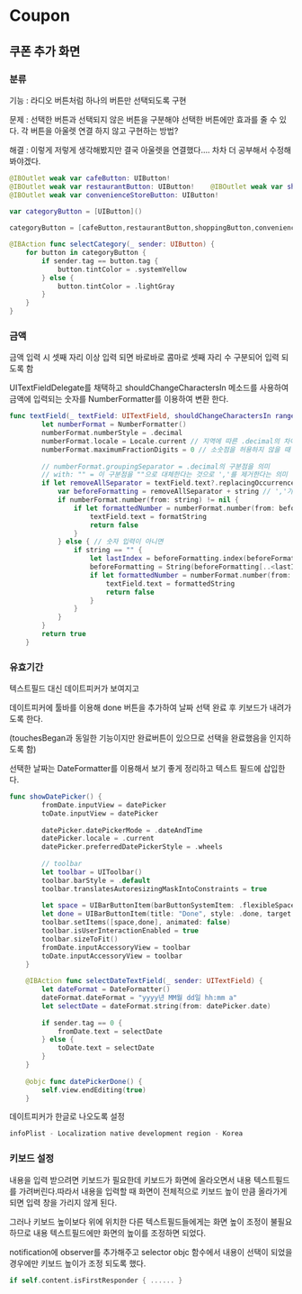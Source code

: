 # Coupon

## 쿠폰 추가 화면

### 분류

기능 : 라디오 버튼처럼 하나의 버튼만 선택되도록 구현

문제 : 선택한 버튼과 선택되지 않은 버튼을 구분해야 선택한 버튼에만 효과를 줄 수 있다. 각 버튼을 아울렛 연결 하지 않고 구현하는 방법?

해결 : 이렇게 저렇게 생각해봤지만 결국 아울렛을 연결했다.... 차차 더 공부해서 수정해봐야겠다. 

```swift
@IBOutlet weak var cafeButton: UIButton!
@IBOutlet weak var restaurantButton: UIButton!    @IBOutlet weak var shoppingButton: UIButton!
@IBOutlet weak var convenienceStoreButton: UIButton!
    
var categoryButton = [UIButton]()

categoryButton = [cafeButton,restaurantButton,shoppingButton,convenienceStoreButton]

@IBAction func selectCategory(_ sender: UIButton) {
    for button in categoryButton {
        if sender.tag == button.tag {
            button.tintColor = .systemYellow
        } else {
            button.tintColor = .lightGray
        }
    }
}
```

### 금액

금액 입력 시 셋째 자리 이상 입력 되면 바로바로 콤마로 셋째 자리 수 구분되어 입력 되도록 함

UITextFieldDelegate를 채택하고 shouldChangeCharactersIn 메소드를 사용하여 금액에 입력되는 숫자를 NumberFormatter를 이용하여 변환 한다.

```swift
func textField(_ textField: UITextField, shouldChangeCharactersIn range: NSRange, replacementString string: String) -> Bool {
        let numberFormat = NumberFormatter()
        numberFormat.numberStyle = .decimal
        numberFormat.locale = Locale.current // 지역에 따른 .decimal의 차이를 반영 (디바이스에 설정된 지역으로 값 설정)
        numberFormat.maximumFractionDigits = 0 // 소숫점을 허용하지 않을 때 0 설정
        
        // numberFormat.groupingSeparator = .decimal의 구분점을 의미
        // with: "" = 이 구분점을 ""으로 대체한다는 것으로 ','를 제거한다는 의미
        if let removeAllSeparator = textField.text?.replacingOccurrences(of: numberFormat.groupingSeparator, with: "") {
            var beforeFormatting = removeAllSeparator + string // ','가 제거된 문자열과 새로 입력된 문자열을 합침
            if numberFormat.number(from: string) != nil {
                if let formattedNumber = numberFormat.number(from: beforeFormatting), let formatString = numberFormat.string(from: formattedNumber) {
                    textField.text = formatString
                    return false
                }
            } else { // 숫자 입력이 아니면
                if string == "" {
                    let lastIndex = beforeFormatting.index(beforeFormatting.endIndex, offsetBy: -1)
                    beforeFormatting = String(beforeFormatting[..<lastIndex])
                    if let formattedNumber = numberFormat.number(from: beforeFormatting), let formattedString = numberFormat.string(from: formattedNumber) {
                        textField.text = formattedString
                        return false
                    }
                }
            }
        }
        return true
    }
```

### 유효기간

텍스트필드 대신 데이트피커가 보여지고

데이트피커에 툴바를 이용해 done 버튼을 추가하여 날짜 선택 완료 후 키보드가 내려가도록 한다.

(touchesBegan과 동일한 기능이지만 완료버튼이 있으므로 선택을 완료했음을 인지하도록 함)

선택한 날짜는 DateFormatter를 이용해서 보기 좋게 정리하고 텍스트 필드에 삽입한다.

```swift
func showDatePicker() {
        fromDate.inputView = datePicker
        toDate.inputView = datePicker
        
        datePicker.datePickerMode = .dateAndTime
        datePicker.locale = .current
        datePicker.preferredDatePickerStyle = .wheels
        
        // toolbar
        let toolbar = UIToolbar()
        toolbar.barStyle = .default
        toolbar.translatesAutoresizingMaskIntoConstraints = true
        
        let space = UIBarButtonItem(barButtonSystemItem: .flexibleSpace, target: nil, action: nil)
        let done = UIBarButtonItem(title: "Done", style: .done, target: self, action: #selector(datePickerDone))
        toolbar.setItems([space,done], animated: false)
        toolbar.isUserInteractionEnabled = true
        toolbar.sizeToFit()
        fromDate.inputAccessoryView = toolbar
        toDate.inputAccessoryView = toolbar
    }
    
    @IBAction func selectDateTextField(_ sender: UITextField) {
        let dateFormat = DateFormatter()
        dateFormat.dateFormat = "yyyy년 MM월 dd일 hh:mm a"
        let selectDate = dateFormat.string(from: datePicker.date)
       
        if sender.tag == 0 {
            fromDate.text = selectDate
        } else {
            toDate.text = selectDate
        }
    }
    
    @objc func datePickerDone() {
        self.view.endEditing(true)
    }
```

데이트피커가 한글로 나오도록 설정

```swift
infoPlist - Localization native development region - Korea
```

### 키보드 설정

내용을 입력 받으려면 키보드가 필요한데 키보드가 화면에 올라오면서 내용 텍스트필드를 가려버린다.따라서 내용을 입력할 때 화면이 전체적으로 키보드 높이 만큼 올라가게 되면 입력 창을 가리지 않게 된다.

그러나 키보드 높이보다 위에 위치한 다른 텍스트필드들에게는 화면 높이 조정이 불필요 하므로 내용 텍스트필드에만 화면의 높이를 조정하면 되었다.

notification에 observer를 추가해주고 selector objc 함수에서 내용이 선택이 되었을 경우에만 키보드 높이가 조정 되도록 했다.

```swift
if self.content.isFirstResponder { ...... }
```






